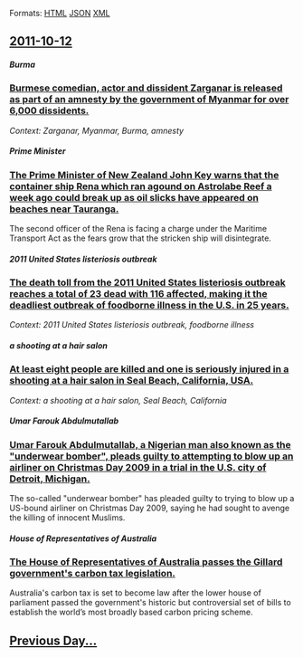 
Formats: [HTML](2011/10/12/index.html)  [JSON](2011/10/12/index.json)  [XML](2011/10/12/index.xml)  

## [2011-10-12](/news/2011/10/12/index.md)

##### Burma
### [Burmese comedian, actor and dissident Zarganar is released as part of an amnesty by the government of Myanmar for over 6,000 dissidents. ](/news/2011/10/12/burmese-comedian-actor-and-dissident-zarganar-is-released-as-part-of-an-amnesty-by-the-government-of-myanmar-for-over-6-000-dissidents.md)
_Context: Zarganar, Myanmar, Burma, amnesty_

##### Prime Minister
### [The Prime Minister of New Zealand John Key warns that the container ship Rena which ran agound on Astrolabe Reef a week ago could break up as oil slicks have appeared on beaches near Tauranga. ](/news/2011/10/12/the-prime-minister-of-new-zealand-john-key-warns-that-the-container-ship-rena-which-ran-agound-on-astrolabe-reef-a-week-ago-could-break-up-a.md)
The second officer of the Rena is facing a charge under the Maritime Transport Act as the fears grow that the stricken ship will disintegrate.

##### 2011 United States listeriosis outbreak
### [The death toll from the 2011 United States listeriosis outbreak reaches a total of 23 dead with 116 affected, making it the deadliest outbreak of foodborne illness in the U.S. in 25 years. ](/news/2011/10/12/the-death-toll-from-the-2011-united-states-listeriosis-outbreak-reaches-a-total-of-23-dead-with-116-affected-making-it-the-deadliest-outbre.md)
_Context: 2011 United States listeriosis outbreak, foodborne illness_

##### a shooting at a hair salon
### [At least eight people are killed and one is seriously injured in a shooting at a hair salon in Seal Beach, California, USA. ](/news/2011/10/12/at-least-eight-people-are-killed-and-one-is-seriously-injured-in-a-shooting-at-a-hair-salon-in-seal-beach-california-usa.md)
_Context: a shooting at a hair salon, Seal Beach, California_

##### Umar Farouk Abdulmutallab
### [Umar Farouk Abdulmutallab, a Nigerian man also known as the "underwear bomber", pleads guilty to attempting to blow up an airliner on Christmas Day 2009 in a trial in the U.S. city of Detroit, Michigan. ](/news/2011/10/12/umar-farouk-abdulmutallab-a-nigerian-man-also-known-as-the-underwear-bomber-pleads-guilty-to-attempting-to-blow-up-an-airliner-on-christ.md)
The so-called &#034;underwear bomber&#034; has pleaded guilty to trying to blow up a US-bound airliner on Christmas Day 2009, saying he had sought to avenge the killing of innocent Muslims.

##### House of Representatives of Australia
### [The House of Representatives of Australia passes the Gillard government's carbon tax legislation. ](/news/2011/10/12/the-house-of-representatives-of-australia-passes-the-gillard-government-s-carbon-tax-legislation.md)
Australia&#039;s carbon tax is set to become law after the lower house of parliament passed the government&#039;s historic but controversial set of bills to establish the world’s most broadly based carbon pricing scheme.

## [Previous Day...](/news/2011/10/11/index.md)

